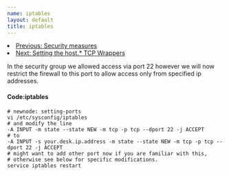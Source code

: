 ```yaml
---
name: iptables
layout: default
title: iptables
---
```


<li><a href="/iptables.html">Previous: Security measures</a></li>
<li><a href="/setting-the-host-tcp-wrappers.html">Next: Setting the host.* TCP Wrappers</a></li>
<p></p>
    
In the security group we allowed access via port 22 however we will now restrict the firewall to this port to allow access only from specified ip addresses.

#### Code:iptables
    # newnode: setting-ports
    vi /etc/sysconfig/iptables 
    # and modify the line
    -A INPUT -m state --state NEW -m tcp -p tcp --dport 22 -j ACCEPT
    # to 
    -A INPUT -s your.desk.ip.address -m state --state NEW -m tcp -p tcp --dport 22 -j ACCEPT
    # might want to add other port now if you are familiar with this,
    # otherwise see below for specific modifications.
    service iptables restart
